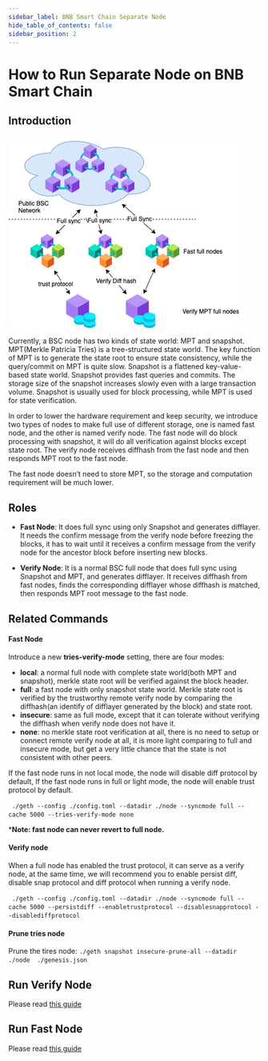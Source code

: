 ```yaml
---
sidebar_label: BNB Smart Chain Separate Node
hide_table_of_contents: false
sidebar_position: 2
---
```


# How to Run Separate Node on BNB Smart Chain

## Introduction

![img](../static/img/separate-node-architecture.png)

Currently, a BSC node has two kinds of state world: MPT and snapshot. MPT(Merkle Patricia Tries) is a tree-structured state world. The key function of MPT is to generate the state root to ensure state consistency, while the query/commit on MPT is quite slow. Snapshot is a flattened key-value-based state world. Snapshot provides fast queries and commits. The storage size of the snapshot increases slowly even with a large transaction volume. Snapshot is usually used for block processing, while MPT is used for state verification.

In order to lower the hardware requirement and keep security, we introduce two types of nodes to make full use of different storage, one is named fast node, and the other is named verify node. The fast node will do block processing with snapshot, it will do all verification against blocks except state root. The verify node receives diffhash from the fast node and then responds MPT root to the fast node.

The fast node doesn’t need to store MPT, so the storage and computation requirement will be much lower.

## Roles

- **Fast Node**: It does full sync using only Snapshot and generates difflayer. It needs the confirm message from the verify node before freezing the blocks, it has to wait until it receives a confirm message from the verify node for the ancestor block before inserting new blocks.

- **Verify Node**: It is a normal BSC full node that does full sync using Snapshot and MPT, and generates difflayer. It receives diffhash from fast nodes, finds the corresponding difflayer whose diffhash is matched, then responds MPT root message to the fast node.


## Related Commands

#### Fast Node
Introduce a new **tries-verify-mode** setting, there are four modes:
- **local**: a normal full node with complete state world(both MPT and snapshot), merkle state root will be verified against the block header.
- **full**: a fast node with only snapshot state world. Merkle state root is verified by the trustworthy remote verify node by comparing the diffhash(an identify of difflayer generated by the block) and state root.
- **insecure**: same as full mode, except that it can tolerate without verifying the diffhash when verify node does not have it.
- **none**: no merkle state root verification at all, there is no need to setup or connect remote verify node at all, it is more light comparing to full and insecure mode, but get a very little chance that the state is not consistent with other peers.

If the fast node runs in not local mode, the node will disable diff protocol by default, If the fast node runs in full or light mode, the node will enable trust protocol by default.

` ./geth --config ./config.toml --datadir ./node --syncmode full --cache 5000 --tries-verify-mode none`

***Note: fast node can never revert to full node.**

#### Verify node
When a full node has enabled the trust protocol, it can serve as a verify node, at the same time, we will recommend you to enable persist diff, disable snap protocol and diff protocol when running a verify node.

` ./geth --config ./config.toml --datadir ./node --syncmode full --cache 5000 --persistdiff --enabletrustprotocol --disablesnapprotocol --disablediffprotocol`

#### Prune tries node
Prune the tires node:  `./geth snapshot insecure-prune-all --datadir ./node  ./genesis.json`

## Run Verify Node
Please read [this guide](./BSC-verify-node.md)

## Run Fast Node
Please read [this guide](./BSC-fast-node.md)
